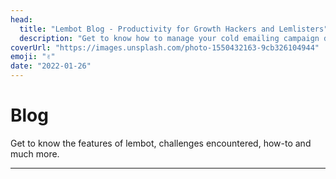 ```yaml
---
head:
  title: "Lembot Blog - Productivity for Growth Hackers and Lemlisters"
  description: "Get to know how to manage your cold emailing campaign data. Keep you database clean, tidy and up-to-date so you can take the right decision for your business."
coverUrl: "https://images.unsplash.com/photo-1550432163-9cb326104944"
emoji: "✌️"
date: "2022-01-26"
---
```


# Blog

Get to know the features of lembot, challenges encountered, how-to and much more.

---
